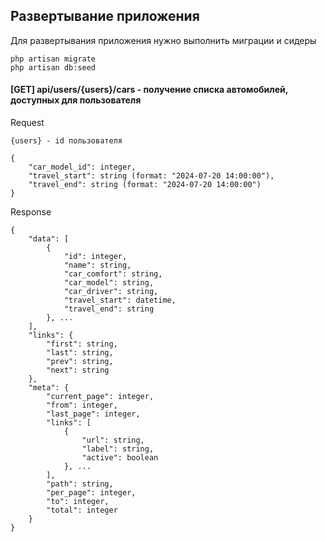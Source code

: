 ## Развертывание приложения

Для развертывания приложения нужно выполнить миграции и сидеры

````
php artisan migrate
php artisan db:seed
````

#### [GET] api/users/{users}/cars - получение списка автомобилей, доступных для пользователя

Request

````
{users} - id пользователя

{
    "car_model_id": integer,
    "travel_start": string (format: "2024-07-20 14:00:00"),
    "travel_end": string (format: "2024-07-20 14:00:00")
}
````

Response

````
{
    "data": [
        {
            "id": integer,
            "name": string,
            "car_comfort": string,
            "car_model": string,
            "car_driver": string,
            "travel_start": datetime,
            "travel_end": string
        }, ...
    ],
    "links": {
        "first": string,
        "last": string,
        "prev": string,
        "next": string
    },
    "meta": {
        "current_page": integer,
        "from": integer,
        "last_page": integer,
        "links": [
            {
                "url": string,
                "label": string,
                "active": boolean
            }, ...
        ],
        "path": string,
        "per_page": integer,
        "to": integer,
        "total": integer
    }
}
````
